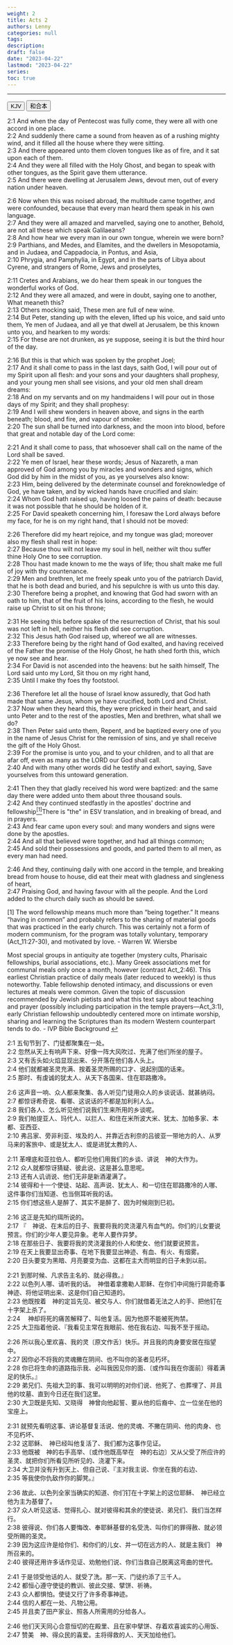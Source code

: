 ```yaml
---
weight: 2
title: Acts 2
authors: Lenny
categories: null
tags: 
description: 
draft: false
date: "2023-04-22"
lastmod: "2023-04-22"
series:
toc: true
---
```



<!--more-->
---

<!-- Tab links -->
<div class="tab">
  <button class="tablinks active" onclick="tablabel(event, 'english')">KJV</button>
  <button class="tablinks" onclick="tablabel(event, 'chinese')">和合本</button>
  
</div>

<!-- Tab content -->
<div id="english" class="tabcontent" style="display:block">

2:1 And when the day of Pentecost was fully come, they were all with one accord in one place.  
2:2 And suddenly there came a sound from heaven as of a rushing mighty wind, and it filled all the house where they were sitting.  
2:3 And there appeared unto them cloven tongues like as of fire, and it sat upon each of them.  
2:4 And they were all filled with the Holy Ghost, and began to speak with other tongues, as the Spirit gave them utterance.  
2:5 And there were dwelling at Jerusalem Jews, devout men, out of every nation under heaven.  

2:6 Now when this was noised abroad, the multitude came together, and were confounded, because that every man heard them speak in his own language.  
2:7 And they were all amazed and marvelled, saying one to another, Behold, are not all these which speak Galilaeans?  
2:8 And how hear we every man in our own tongue, wherein we were born?  
2:9 Parthians, and Medes, and Elamites, and the dwellers in Mesopotamia, and in Judaea, and Cappadocia, in Pontus, and Asia,  
2:10 Phrygia, and Pamphylia, in Egypt, and in the parts of Libya about Cyrene, and strangers of Rome, Jews and proselytes,  

2:11 Cretes and Arabians, we do hear them speak in our tongues the wonderful works of God.  
2:12 And they were all amazed, and were in doubt, saying one to another, What meaneth this?  
2:13 Others mocking said, These men are full of new wine.  
2:14 But Peter, standing up with the eleven, lifted up his voice, and said unto them, Ye men of Judaea, and all ye that dwell at Jerusalem, be this known unto you, and hearken to my words:  
2:15 For these are not drunken, as ye suppose, seeing it is but the third hour of the day.  

2:16 But this is that which was spoken by the prophet Joel;  
2:17 And it shall come to pass in the last days, saith God, I will pour out of my Spirit upon all flesh: and your sons and your daughters shall prophesy, and your young men shall see visions, and your old men shall dream dreams:  
2:18 And on my servants and on my handmaidens I will pour out in those days of my Spirit; and they shall prophesy:  
2:19 And I will shew wonders in heaven above, and signs in the earth beneath; blood, and fire, and vapour of smoke:  
2:20 The sun shall be turned into darkness, and the moon into blood, before that great and notable day of the Lord come:  

2:21 And it shall come to pass, that whosoever shall call on the name of the Lord shall be saved.  
2:22 Ye men of Israel, hear these words; Jesus of Nazareth, a man approved of God among you by miracles and wonders and signs, which God did by him in the midst of you, as ye yourselves also know:  
2:23 Him, being delivered by the determinate counsel and foreknowledge of God, ye have taken, and by wicked hands have crucified and slain:  
2:24 Whom God hath raised up, having loosed the pains of death: because it was not possible that he should be holden of it.  
2:25 For David speaketh concerning him, I foresaw the Lord always before my face, for he is on my right hand, that I should not be moved:  

2:26 Therefore did my heart rejoice, and my tongue was glad; moreover also my flesh shall rest in hope:  
2:27 Because thou wilt not leave my soul in hell, neither wilt thou suffer thine Holy One to see corruption.  
2:28 Thou hast made known to me the ways of life; thou shalt make me full of joy with thy countenance.  
2:29 Men and brethren, let me freely speak unto you of the patriarch David, that he is both dead and buried, and his sepulchre is with us unto this day.  
2:30 Therefore being a prophet, and knowing that God had sworn with an oath to him, that of the fruit of his loins, according to the flesh, he would raise up Christ to sit on his throne;  

2:31 He seeing this before spake of the resurrection of Christ, that his soul was not left in hell, neither his flesh did see corruption.  
2:32 This Jesus hath God raised up, whereof we all are witnesses.  
2:33 Therefore being by the right hand of God exalted, and having received of the Father the promise of the Holy Ghost, he hath shed forth this, which ye now see and hear.  
2:34 For David is not ascended into the heavens: but he saith himself, The Lord said unto my Lord, Sit thou on my right hand,  
2:35 Until I make thy foes thy footstool.  

2:36 Therefore let all the house of Israel know assuredly, that God hath made that same Jesus, whom ye have crucified, both Lord and Christ.  
2:37 Now when they heard this, they were pricked in their heart, and said unto Peter and to the rest of the apostles, Men and brethren, what shall we do?  
2:38 Then Peter said unto them, Repent, and be baptized every one of you in the name of Jesus Christ for the remission of sins, and ye shall receive the gift of the Holy Ghost.  
2:39 For the promise is unto you, and to your children, and to all that are afar off, even as many as the LORD our God shall call.  
2:40 And with many other words did he testify and exhort, saying, Save yourselves from this untoward generation.  

2:41 Then they that gladly received his word were baptized: and the same day there were added unto them about three thousand souls.  
2:42 And they continued stedfastly in the apostles' doctrine and fellowship<a id="1_ref" href = "#1"><sup>[1]</sup></a><label class="margin-toggle sidenote-number"></label><span class="sidenote">There is "the" in ESV translation</span>, and in breaking of bread, and in prayers.  
2:43 And fear came upon every soul: and many wonders and signs were done by the apostles.  
2:44 And all that believed were together, and had all things common;  
2:45 And sold their possessions and goods, and parted them to all men, as every man had need.  

2:46 And they, continuing daily with one accord in the temple, and breaking bread from house to house, did eat their meat with gladness and singleness of heart,  
2:47 Praising God, and having favour with all the people. And the Lord added to the church daily such as should be saved.  

<p id="1">[1]  
The word fellowship means much more than “being together.” It means “having in common” and probably refers to the sharing of material goods that was practiced in the early church. This was certainly not a form of modern communism, for the program was totally voluntary, temporary (Act_11:27-30), and motivated by love. - Warren W. Wiersbe

Most special groups in antiquity ate together (mystery cults, Pharisaic fellowships, burial associations, etc.). Many Greek associations met for communal meals only once a month, however (contrast Act_2:46). This earliest Christian practice of daily meals (later reduced to weekly) is thus noteworthy.
Table fellowship denoted intimacy, and discussions or even lectures at meals were common. Given the topic of discussion recommended by Jewish pietists and what this text says about teaching and prayer (possibly including participation in the temple prayers—Act_3:1), early Christian fellowship undoubtedly centered more on intimate worship, sharing and learning the Scriptures than its modern Western counterpart tends to do. - IVP Bible Background
<a href="#1_ref">&#8617;</a></p>
</div>

<div id="chinese" class="tabcontent">

2:1 五旬节到了、门徒都聚集在一处。  
2:2 忽然从天上有响声下来、好像一阵大风吹过、充满了他们所坐的屋子。  
2:3 又有舌头如火焰显现出来、分开落在他们各人头上。  
2:4 他们就都被圣灵充满、按着圣灵所赐的口才、说起别国的话来。  
2:5 那时、有虔诚的犹太人、从天下各国来、住在耶路撒冷。  

2:6 这声音一响、众人都来聚集、各人听见门徒用众人的乡谈说话、就甚纳闷。  
2:7 都惊讶希奇说、看哪、这说话的不都是加利利人么。  
2:8 我们各人、怎么听见他们说我们生来所用的乡谈呢。  
2:9 我们帕提亚人、玛代人、以拦人、和住在米所波大米、犹太、加帕多家、本都、亚西亚、  
2:10 弗吕家、旁非利亚、埃及的人、并靠近古利奈的吕彼亚一带地方的人、从罗马来的客旅中、或是犹太人、或是进犹太教的人、  

2:11 革哩底和亚拉伯人、都听见他们用我们的乡谈、讲说　神的大作为。  
2:12 众人就都惊讶猜疑、彼此说、这是甚么意思呢。  
2:13 还有人讥诮说、他们无非是新酒灌满了。  
2:14 彼得和十一个使徒、站起、高声说、犹太人、和一切住在耶路撒冷的人哪、这件事你们当知道、也当侧耳听我的话。  
2:15 你们想这些人是醉了、其实不是醉了、因为时候刚到巳初。  

2:16 这正是先知约珥所说的。  
2:17 『　神说、在末后的日子、我要将我的灵浇灌凡有血气的。你们的儿女要说预言。你们的少年人要见异象。老年人要作异梦。  
2:18 在那些日子、我要将我的灵浇灌我的仆人和使女、他们就要说预言。  
2:19 在天上我要显出奇事、在地下我要显出神迹、有血、有火、有烟雾。  
2:20 日头要变为黑暗、月亮要变为血、这都在主大而明显的日子未到以前。  

2:21 到那时候、凡求告主名的、就必得救。』  
2:22 以色列人哪、请听我的话。　神借着拿撒勒人耶稣、在你们中间施行异能奇事神迹、将他证明出来、这是你们自己知道的。  
2:23 他既按着　神的定旨先见、被交与人、你们就借着无法之人的手、把他钉在十字架上杀了。  
2:24 　神却将死的痛苦解释了、叫他复活。因为他原不能被死拘禁。  
2:25 大卫指着他说、『我看见主常在我眼前、他在我右边、叫我不至于摇动。  

2:26 所以我心里欢喜、我的灵〔原文作舌〕快乐。并且我的肉身要安居在指望中。  
2:27 因你必不将我的灵魂撇在阴间、也不叫你的圣者见朽坏。  
2:28 你已将生命的道路指示我、必叫我因见你的面、〔或作叫我在你面前〕得着满足的快乐。』  
2:29 弟兄们、先祖大卫的事、我可以明明的对你们说、他死了、也葬埋了、并且他的坟墓、直到今日还在我们这里。  
2:30 大卫既是先知、又晓得　神曾向他起誓、要从他的后裔中、立一位坐在他的宝座上。  

2:31 就预先看明这事、讲论基督复活说、他的灵魂、不撇在阴间、他的肉身、也不见朽坏、  
2:32 这耶稣、　神已经叫他复活了、我们都为这事作见证。  
2:33 他既被　神的右手高举、〔或作他既高举在　神的右边〕又从父受了所应许的圣灵、就把你们所看见所听见的、浇灌下来。  
2:34 大卫并没有升到天上、但自己说、『主对我主说、你坐在我的右边、  
2:35 等我使你仇敌作你的脚凳。』  

2:36 故此、以色列全家当确实的知道、你们钉在十字架上的这位耶稣、　神已经立他为主为基督了。  
2:37 众人听见这话、觉得扎心、就对彼得和其余的使徒说、弟兄们、我们当怎样行。  
2:38 彼得说、你们各人要悔改、奉耶稣基督的名受洗、叫你们的罪得赦、就必领受所赐的圣灵。  
2:39 因为这应许是给你们、和你们的儿女、并一切在远方的人、就是主我们　神所召来的。  
2:40 彼得还用许多话作见证、劝勉他们说、你们当救自己脱离这弯曲的世代。  

2:41 于是领受他话的人、就受了洗。那一天、门徒约添了三千人。  
2:42 都恒心遵守使徒的教训、彼此交接、擘饼、祈祷。  
2:43 众人都惧怕。使徒又行了许多奇事神迹。  
2:44 信的人都在一处、凡物公用。  
2:45 并且卖了田产家业、照各人所需用的分给各人。  

2:46 他们天天同心合意恒切的在殿里、且在家中擘饼、存着欢喜诚实的心用饭、  
2:47 赞美　神、得众民的喜爱。主将得救的人、天天加给他们。  
</div>